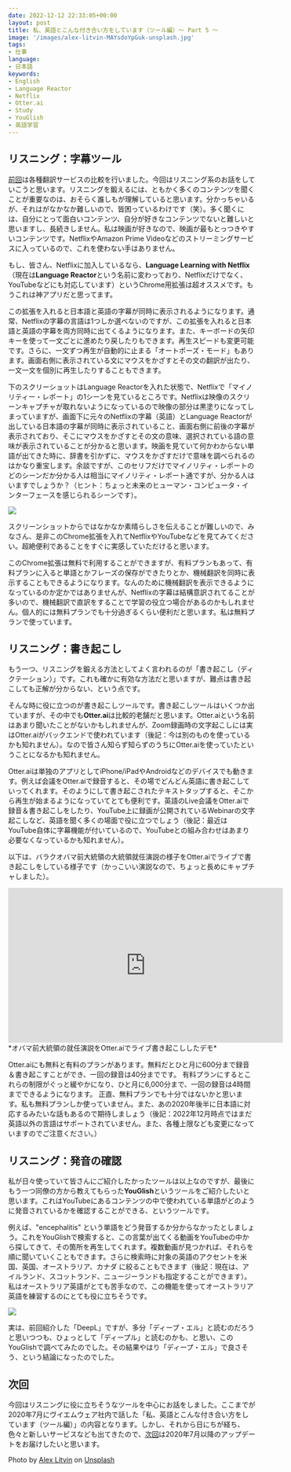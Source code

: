 ```yaml
---
date: 2022-12-12 22:33:05+00:00
layout: post
title: 私、英語とこんな付き合い方をしています（ツール編）〜 Part 5 〜
image: '/images/alex-litvin-MAYsdoYpGuk-unsplash.jpg'
tags:
- 仕事
language:
- 日本語
keywords:
- English
- Language Reactor
- Netflix
- Otter.ai
- Study
- YouGlish
- 英語学習
---
```


## リスニング：字幕ツール


[前回](https://blog.shin.do/2022/12/how-i-work-with-english-with-tools-part4/)は各種翻訳サービスの比較を行いました。今回はリスニング系のお話をしていこうと思います。リスニングを鍛えるには、ともかく多くのコンテンツを聞くことが重要なのは、おそらく誰しもが理解していると思います。分かっちゃいるが、それはがなかなか難しいので、皆困っているわけです（笑）。多く聞くには、自分にとって面白いコンテンツ、自分が好きなコンテンツでないと難しいと思いますし、長続きしません。私は映画が好きなので、映画が最もとっつきやすいコンテンツです。NetflixやAmazon Prime Videoなどのストリーミングサービスに入っているので、これを使わない手はありません。

もし、皆さん、Netflixに加入しているなら、**Language Learning with Netflix**（現在は**Language Reactor**という名前に変わっており、Netflixだけでなく、YouTubeなどにも対応しています）というChrome用拡張は超オススメです。もうこれは神アプリだと思ってます。

この拡張を入れると日本語と英語の字幕が同時に表示されるようになります。通常、Netflixの字幕の言語は1つしか選べないのですが、この拡張を入れると日本語と英語の字幕を両方同時に出てくるようになります。また、キーボードの矢印キーを使って一文ごとに進めたり戻したりもできます。再生スピードも変更可能です。さらに、一文ずつ再生が自動的に止まる「オートポーズ・モード」もあります。画面右側に表示されている文にマウスをかざすとその文の翻訳が出たり、一文一文を個別に再生したりすることもできます。

下のスクリーショットはLanguage Reactorを入れた状態で、Netflixで「マイノリティー・レポート」の1シーンを見ているところです。Netflixは映像のスクリーンキャプチャが取れないようになっているので映像の部分は黒塗りになってしまっていますが、画面下に元々のNetflixの字幕（英語）とLanguage Reactorが出している日本語の字幕が同時に表示されていること、画面右側に前後の字幕が表示されており、そこにマウスをかざすとその文の意味、選択されている語の意味が表示されていることが分かると思います。映画を見ていて何かわからない単語が出てきた時に、辞書を引かずに、マウスをかざすだけで意味を調べられるのはかなり重宝します。余談ですが、このセリフだけでマイノリティ・レポートのどのシーンだか分かる人は相当にマイノリティ・レポート通ですが、分かる人はいますでしょうか？（ヒント：ちょっと未来のヒューマン・コンピュータ・インターフェースを感じられるシーンです）。

![]({{site.baseurl}}/images/Language-Reactor-Demo-1024x506.png)

スクリーンショットからではなかなか素晴らしさを伝えることが難しいので、みなさん、是非このChrome拡張を入れてNetflixやYouTubeなどを見てみてください。超絶便利であることをすぐに実感していただけると思います。

このChrome拡張は無料で利用することができますが、有料プランもあって、有料プランに入ると単語とかフレーズの保存ができたりとか、機械翻訳を同時に表示することもできるようになります。なんのために機械翻訳を表示できるようになっているのか定かではありませんが、Netflixの字幕は結構意訳されてることが多いので、機械翻訳で直訳をすることで学習の役立つ場合があるのかもしれません。個人的には無料プランでも十分過ぎるくらい便利だと思います。私は無料プランで使っています。


## リスニング：書き起こし


もう一つ、リスニングを鍛える方法としてよく言われるのが「書き起こし（ディクテーション）」です。これも確かに有効な方法だと思いますが、難点は書き起こしても正解が分からない、という点です。

そんな時に役に立つのが書き起こしツールです。書き起こしツールはいくつか出ていますが、その中でも**Otter.ai**は比較的老舗だと思います。Otter.aiという名前はあまり聞いたことがないかもしれませんが、Zoom録画時の文字起こしには実はOtter.aiがバックエンドで使われています（後記：今は別のものを使っているかも知れません）。なので皆さん知らず知らずのうちにOtter.aiを使っていたということになるかも知れません。

Otter.aiは単独のアプリとしてiPhone/iPadやAndroidなどのデバイスでも動きます。例えば会議をOtter.aiで録音すると、その場でどんどん英語に書き起こしていってくれます。そのようにして書き起こされたテキストタップすると、そこから再生が始まるようになっていてとても便利です。英語のLive会議をOtter.aiで録音＆書き起こしをしたり、YouTube上に録画が公開されているWebinarの文字起こしなど、英語を聞く多くの場面で役に立つでしょう（後記：最近はYouTube自体に字幕機能が付いているので、YouTubeとの組み合わせはあまり必要なくなっているかも知れません）。

以下は、バラクオバマ前大統領の大統領就任演説の様子をOtter.aiでライブで書き起こしをしている様子です（かっこいい演説なので、ちょっと長めにキャプチャしました）。


<iframe width="560" height="315" src="https://www.youtube.com/embed/DC4K9d0Qx4E" title="YouTube video player" frameborder="0" allow="accelerometer; autoplay; clipboard-write; encrypted-media; gyroscope; picture-in-picture; web-share" allowfullscreen></iframe>
*オバマ前大統領の就任演説をOtter.aiでライブ書き起こししたデモ*

Otter.aiにも無料と有料のプランがあります。無料だとひと月に600分まで録音＆書き起こすことができ、一回の録音は40分までです。 有料プランにするとこれらの制限がぐっと緩やかになり、ひと月に6,000分まで、一回の録音は4時間までできるようになります。 正直、無料プランでも十分ではないかと思います。私も無料プランしか使っていません。また、あの2020年後半に日本語に対応するみたいな話もあるので期待しましょう（後記：2022年12月時点ではまだ英語以外の言語はサポートされていません。また、各種上限なども変更になっていますのでご注意ください。）


## リスニング：発音の確認


私が日々使っていて皆さんにご紹介したかったツールは以上なのですが、最後にもう一つ同僚の方から教えてもらった**YouGlish**というツールをご紹介したいと思います。これはYouTubeにあるコンテンツの中で使われている単語がどのように発音されているかを確認することができる、というツールです。

例えば、"encephalitis" という単語をどう発音するか分からなかったとしましょう。これをYouGlishで検索すると、この言葉が出てくる動画をYouTubeの中から探してきて、その箇所を再生してくれます。複数動画が見つかれば、それらを順に聞いていくこともできます。さらに検索時に対象の英語のアクセントを米国、英国、オーストラリア、カナダ に絞ることもできます（後記：現在は、アイルランド、スコットランド、ニュージーランドも指定することができます）。私はオーストラリア英語がとても苦手なので、この機能を使ってオーストラリア英語を練習するのにとても役に立ちそうです。

![]({{site.baseurl}}/images/YouGlish-Demo-1024x926.png)

実は、前回紹介した「DeepL」ですが、多分「ディープ・エル」と読むのだろうと思いつつも、ひょっとして「ディープル」と読むのかも、と思い、このYouGlishで調べてみたのでした。その結果やはり「ディープ・エル」で良さそう、という結論になったのでした。


## 次回


今回はリスニングに役に立ちそうなツールを中心にお話をしました。ここまでが2020年7月にヴイエムウェア社内で話した「私、英語とこんな付き合い方をしています（ツール編）」の内容となります。しかし、それから日にちが経ち、色々と新しいサービスなども出てきたので、[次回](https://blog.shin.do/2022/12/how-i-work-with-english-with-tools-part6/)は2020年7月以降のアップデートをお届けしたいと思います。

Photo by [Alex Litvin](https://unsplash.com/@alexlitvin?utm_source=unsplash&utm_medium=referral&utm_content=creditCopyText) on [Unsplash](https://unsplash.com/s/photos/movie?utm_source=unsplash&utm_medium=referral&utm_content=creditCopyText)
